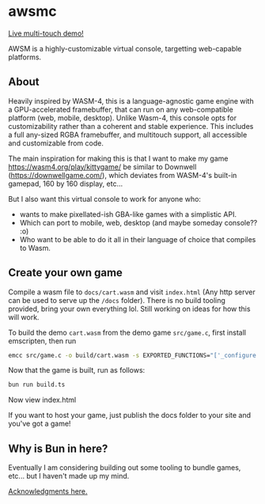 # awsmc

[Live multi-touch demo!](https://canyonturtle.github.io/awsmc/)

AWSM is a highly-customizable virtual console, targetting web-capable platforms.

## About

Heavily inspired by WASM-4, this is a language-agnostic game engine with a GPU-accelerated framebuffer, that can run on any web-compatible platform (web, mobile, desktop). Unlike Wasm-4, this console opts for customizability rather than a coherent and stable experience. This includes a full any-sized RGBA framebuffer, and multitouch support, all accessible and customizable from code.

The main inspiration for making this is that I want to make my game <https://wasm4.org/play/kittygame/> be similar to Downwell (<https://downwellgame.com/>), which deviates from WASM-4's built-in gamepad, 160 by 160 display, etc...

But I also want this virtual console to work for anyone who:
- wants to make pixellated-ish GBA-like games with a simplistic API.
- Which can port to mobile, web, desktop (and maybe someday console?? :o)
- Who want to be able to do it all in their language of choice that compiles to Wasm.

## Create your own game

Compile a wasm file to `docs/cart.wasm` and visit `index.html` (Any http server can be used to serve up the `/docs` folder). There is no build tooling provided, bring your own everything lol. Still working on ideas for how this will work.

To build the demo `cart.wasm` from the demo game `src/game.c`, first install emscripten, then run

```bash
emcc src/game.c -o build/cart.wasm -s EXPORTED_FUNCTIONS="['_configure', '_update']" -s STACK_SIZE=8mb --no-entry
```

Now that the game is built, run as follows:
```bash
bun run build.ts
```

Now view index.html

If you want to host your game, just publish the docs folder to your site and you've got a game!

## Why is Bun in here?

Eventually I am considering building out some tooling to bundle games, etc... but I haven't made up my mind.


[Acknowledgments here.](./acknowledgments.md)